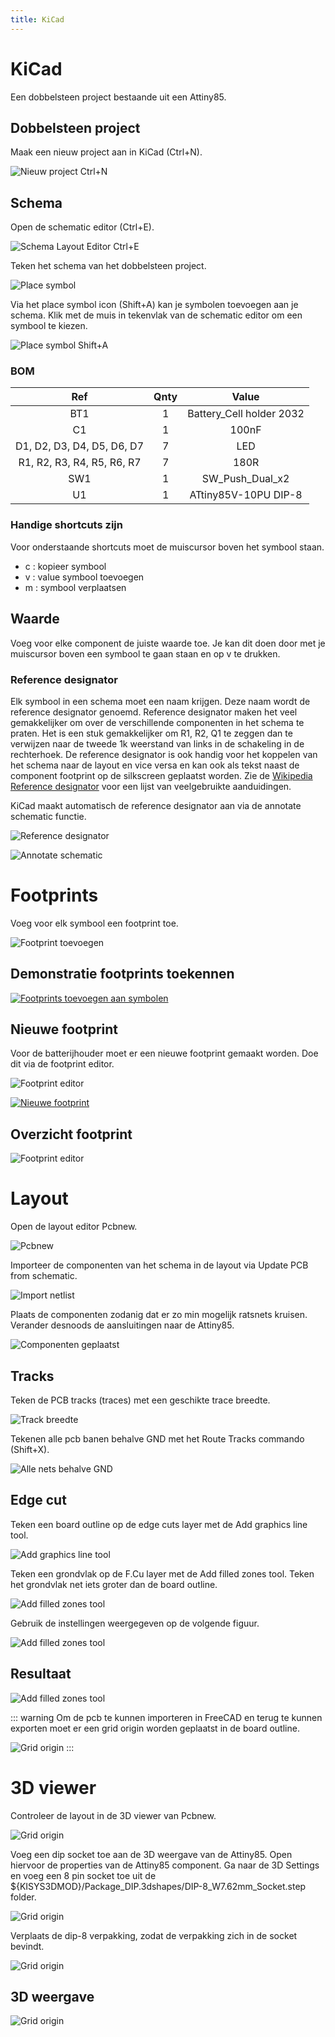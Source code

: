 ```yaml
---
title: KiCad
---
```


# KiCad

Een dobbelsteen project bestaande uit een Attiny85.

## Dobbelsteen project

Maak een nieuw project aan in KiCad (Ctrl+N).

![Nieuw project Ctrl+N](./assets/nieuwproject.png)

## Schema

Open de schematic editor (Ctrl+E).

![Schema Layout Editor Ctrl+E](./assets/schemaEditor.png)

Teken het schema van het dobbelsteen project. 

![Place symbol](./assets/schemaDobbelsteen.png)

Via het place symbol icon (Shift+A) kan je symbolen toevoegen aan je schema. Klik met de muis in tekenvlak van de schematic editor om een symbool te kiezen.

![Place symbol Shift+A](./assets/placeSymbol.png)

### BOM

| Ref | Qnty | Value  |
|:-------------:|:-------------:|:-----:|
|BT1 | 1 | Battery_Cell holder 2032 |
|C1	| 1 | 100nF |
|D1, D2, D3, D4, D5, D6, D7	| 7	| LED |
|R1, R2, R3, R4, R5, R6, R7	| 7 | 180R |
|SW1 | 1 |	SW_Push_Dual_x2	|
|U1	| 1	| ATtiny85V-10PU DIP-8|

### Handige shortcuts zijn

Voor onderstaande shortcuts moet de muiscursor boven het symbool staan.

* c : kopieer symbool
* v : value symbool toevoegen
* m : symbool verplaatsen

## Waarde

Voeg voor elke component de juiste waarde toe. Je kan dit doen door met je muiscursor boven een symbool te gaan staan en op v te drukken.

### Reference designator

Elk symbool in een schema moet een naam krijgen. Deze naam wordt de reference designator genoemd. Reference designator maken het veel gemakkelijker om over de verschillende componenten in het schema te praten. Het is een stuk gemakkelijker om R1, R2, Q1 te zeggen dan te verwijzen naar de tweede 1k weerstand van links in de schakeling in de rechterhoek. De reference designator is ook handig voor het koppelen van het schema naar de layout en vice versa en kan ook als tekst naast de component footprint op de silkscreen geplaatst worden. Zie de [Wikipedia Reference designator](https://en.wikipedia.org/wiki/Reference_designator) voor een lijst van veelgebruikte aanduidingen. 

KiCad maakt automatisch de reference designator aan via de annotate schematic functie.

![Reference designator](./assets/referenceDesignator.png)

![Annotate schematic](./assets/annotate.png)

# Footprints

Voeg voor elk symbool een footprint toe.

![Footprint toevoegen](./assets/footprints.png)

## Demonstratie footprints toekennen

[![Footprints toevoegen aan symbolen](http://img.youtube.com/vi/Wyey4fHDD3Q/0.jpg)](http://www.youtube.com/watch?v=Wyey4fHDD3Q "Footprints toevoegen")

## Nieuwe footprint

Voor de batterijhouder moet er een nieuwe footprint gemaakt worden. Doe dit via de footprint editor.

![Footprint editor](./assets/footprintEditor.png)

[![Nieuwe footprint](./assets/batteryholder.png)](http://www.youtube.com/watch?v=HeSDCxtcB-A "Nieuwe footprint CR2032 batterijhouder")

## Overzicht footprint

![Footprint editor](./assets/footprintEditor_Symbols.png)

# Layout

Open de layout editor Pcbnew.

![Pcbnew](./assets/PCBnew.png)

Importeer de componenten van het schema in de layout via Update PCB from schematic.

![Import netlist](./assets/GetNetlist.png)

Plaats de componenten zodanig dat er zo min mogelijk ratsnets kruisen. Verander desnoods de aansluitingen naar de Attiny85.

![Componenten geplaatst](./assets/ratsnetsBeforeAdjustmentSchematic.png)

## Tracks

Teken de PCB tracks (traces) met een geschikte trace breedte.

![Track breedte](./assets/traceBreedte.png)

Tekenen alle pcb banen behalve GND met het Route Tracks commando (Shift+X).

![Alle nets behalve GND](./assets/AlleNetsGetekend.png)

## Edge cut

Teken een board outline op de edge cuts layer met de Add graphics line tool.

![Add graphics line tool](./assets/Polyline.png)

Teken een grondvlak op de F.Cu layer met de Add filled zones tool. Teken het grondvlak net iets groter dan de board outline.

![Add filled zones tool](./assets/filled.png)

Gebruik de instellingen weergegeven op de volgende figuur.

![Add filled zones tool](./assets/filled_prop.png)

## Resultaat

![Add filled zones tool](./assets/filled_zone.png)

::: warning
Om de pcb te kunnen importeren in FreeCAD en terug te kunnen exporten moet er een grid origin worden geplaatst in de board outline.

![Grid origin](./assets/gridOrigin.png)
:::

# 3D viewer

Controleer de layout in de 3D viewer van Pcbnew.

![Grid origin](./assets/Dobbelsteen3D.png)

Voeg een dip socket toe aan de 3D weergave van de Attiny85. Open hiervoor de properties van de Attiny85 component. Ga naar de 3D Settings en voeg een 8 pin socket toe uit de ${KISYS3DMOD}/Package_DIP.3dshapes/DIP-8_W7.62mm_Socket.step folder.

![Grid origin](./assets/Socket.png)

Verplaats de dip-8 verpakking, zodat de verpakking zich in de socket bevindt.

![Grid origin](./assets/Socket_dip.png)

## 3D weergave

![Grid origin](./assets/Dobbelsteen3D_volledig.png)



